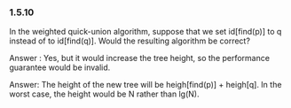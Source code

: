 ### 1.5.10

In the weighted quick-union algorithm, suppose that we set id[find(p)] to q instead of to id[find(q)]. Would the resulting algorithm be correct?


Answer : Yes, but it would increase the tree height, so the performance guarantee would be invalid.


Answer: The height of the new tree will be heigh[find(p)] + heigh[q]. In the worst case, the height would be N rather than lg(N).

